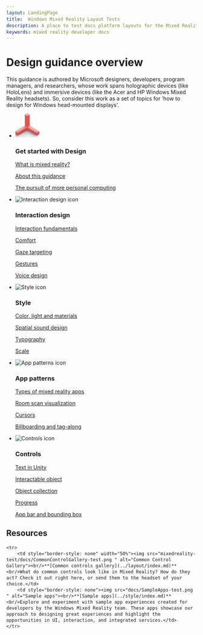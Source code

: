 ```yaml
---
layout: LandingPage
title:  Windows Mixed Reality Layout Tests
description: A place to test docs platform layouts for the Mixed Reality docs.
keywords: mixed reality developer docs 
---
```


# Design guidance overview

This guidance is authored by Microsoft designers, developers, program managers, and researchers, whose work spans holographic devices (like HoloLens) and immersive devices (like the Acer and HP Windows Mixed Reality headsets). So, consider this work as a set of topics for ‘how to design for Windows head-mounted displays’.

<ul class="panelContent cardsF">
    <li>
        <div class="cardSize">
            <div class="cardPadding">
                <div class="card">
                    <div class="cardImageOuter">
                        <div class="cardImage">
                            <img src="/docs/icon_GetStarted.png" alt="Get started icon"/>
                        </div>
                    </div>
                    <div class="cardText">
                        <h3>Get started with Design</h3>
                        <p>
                            <a href="whats-new/windows-10-build-16299.md">What is mixed reality?</a>
                        </p>
                        <p>
                            <a href="whats-new/windows-docs-latest.md">About this guidance</a>
                        </p>
                        <p>
                            <a href="whats-new/experimental-apis.md">The pursuit of more personal computing</a>
                        </p>
                    </div>
                </div>
            </div>
        </div>
    </li>
    <li>
        <div class="cardSize">
            <div class="cardPadding">
                <div class="card">
                    <div class="cardImageOuter">
                        <div class="cardImage">
                            <img src="/media/common/i_whats-new.svg" alt="Interaction design icon" />
                        </div>
                    </div>
                    <div class="cardText">
                        <h3>Interaction design</h3>
                        <p>
                            <a href="get-started/whats-a-uwp.md">Interaction fundamentals</a>
                        </p>
                        <p>
                            <a href="get-started/sign-up.md">Comfort</a>
                        </p>
                        <p>
                            <a href="get-started/get-set-up.md">Gaze targeting</a>
                        </p>
                        <p>
                            <a href="get-started/your-first-app.md">Gestures</a>
                        </p>
                         <p>
                            <a href="get-started/your-first-app.md">Voice design</a>
                        </p>
                    </div>
                </div>
            </div>
        </div>
    </li>
    <li>
        <div class="cardSize">
            <div class="cardPadding">
                <div class="card">
                    <div class="cardImageOuter">
                        <div class="cardImage">
                            <img src="/media/common/i_whats-new.svg" alt="Style icon" />
                        </div>
                    </div>
                    <div class="cardText">
                        <h3>Style</h3>
                        <p>
                            <a href="design/basics/design-and-ui-intro.md">Color, light and materials</a>
                        </p>
                         <p>
                            <a href="design/fluent-design-system/index.md">Spatial sound design</a>
                        </p>
                        <p>
                            <a href="design/controls-and-patterns/index.md">Typography</a>
                        </p>
                        <p>
                            <a href="design/downloads/index.md">Scale</a>
                        </p>                      
                    </div>
                </div>
            </div>
        </div>
    </li>
    <li>
        <div class="cardSize">
            <div class="cardPadding">
                <div class="card">
                    <div class="cardImageOuter">
                        <div class="cardImage">
                            <img src="/media/common/i_whats-new.svg" alt="App patterns icon" />
                        </div>
                    </div>
                    <div class="cardText">
                        <h3>App patterns</h3>
                        <p>
                            <a href="enterprise/index.md">Types of mixed reality apps</a>
                        </p>
                        <p>
                            <a href="packaging/index.md">Room scan visualization</a>
                        </p>
                        <p>
                            <a href="porting/index.md">Cursors</a>
                        </p>
                        <p>
                            <a href="winrt-components/index.md">Billboarding and tag-along</a>
                        </p>
                    </div>
                </div>
            </div>
        </div>
    </li>
    <li>
        <div class="cardSize">
            <div class="cardPadding">
                <div class="card">
                    <div class="cardImageOuter">
                        <div class="cardImage">
                            <img src="/media/common/i_whats-new.svg" alt="Controls icon" />
                        </div>
                    </div>
                    <div class="cardText">
                        <h3>Controls</h3>
                        <p>
                            <a href="gaming/e2e.md">Text in Unity</a>
                        </p>
                        <p>
                            <a href="gaming/index.md">Interactable object</a>
                        </p>
                        <p>
                            <a href="gaming/directx-programming.md">Object collection</a>
                        </p>
                        <p>
                            <a href="xbox-apps/index.md">Progress</a>
                        </p>
                        <p>
                            <a href="xbox-live/index.md">App bar and bounding box</a>
                        </p>
                    </div>
                </div>
            </div>
        </div>
    </li>    
</ul>

## Resources

<table style="border-collapse:collapse">

	<tr>
		<td style="border-style: none" width="50%"><img src="mixedreality-test/docs/CommonControlGallery-test.png " alt="Common Control Gallery"><br/>**[Common controls gallery](../layout/index.md)**<br/>What do common controls look like in Mixed Reality? How do they act? Check it out right here, or send them to the headset of your choice.</td>
		<td style="border-style: none"><img src="docs/SampleApps-test.png " alt="Sample apps"><br/>**[Sample apps](../style/index.md)**<br/>Explore and experiment with sample app experiences created for developers by the Windows Mixed Reality team. These apps showcase our approach to designing great experiences and highlight the opportunities in UI, interaction, and integrated services.</td>
	</tr>
       
</table>
